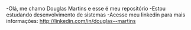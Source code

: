 -Olá, me chamo Douglas Martins e esse é meu repositório 
-Estou estudando desenvolvimento de sistemas
-Acesse meu linkedin para mais informações: http://linkedin.com/in/douglas--martins
